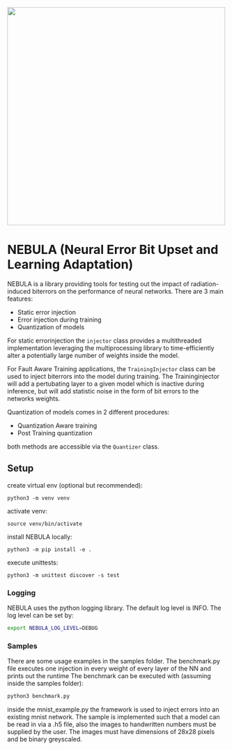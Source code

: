 
<img src="https://github.com/user-attachments/assets/f489a7ea-0b4c-4a2a-8cb6-0326dade6a80" height="500px">

# NEBULA (Neural Error Bit Upset and Learning Adaptation)
NEBULA is a library providing tools for testing out the impact of radiation-induced biterrors
on the performance of neural networks.
There are 3 main features:
- Static error injection
- Error injection during training
- Quantization of models

For static errorinjection the `injector` class provides a multithreaded implementation
leveraging the multiprocessing library to time-efficiently alter a potentially large number of weights
inside the model.


For Fault Aware Training applications, the `TrainingInjector` class can be used to inject biterrors into
the model during training. The Traininginjector will add a pertubating layer to a given model which
is inactive during inference, but will add statistic noise in the form of bit errors to the networks weights.

Quantization of models comes in 2 different procedures:
- Quantization Aware training
- Post Training quantization

both methods are accessible via the `Quantizer` class.


## Setup
create virtual env (optional but recommended):
```(bash)
python3 -m venv venv
```

activate venv:
```(bash)
source venv/bin/activate
```

install NEBULA locally:
```(bash)
python3 -m pip install -e .
```

execute unittests:
```(bash)
python3 -m unittest discover -s test
```

### Logging
NEBULA uses the python logging library. The default log level is INFO.
The log level can be set by:
```bash
export NEBULA_LOG_LEVEL=DEBUG
```


### Samples
There are some usage examples in the samples folder.
The benchmark.py file executes one injection in every weight of every layer of the NN and prints out the runtime
The benchmark can be executed with (assuming inside the samples folder):

```bash
python3 benchmark.py
```

inside the mnist_example.py the framework is used to inject errors into an existing mnist network.
The sample is implemented such that a model can be read in via a .h5 file, also the images to handwritten
numbers must be supplied by the user. The images must have dimensions of 28x28 pixels and be
binary greyscaled.
